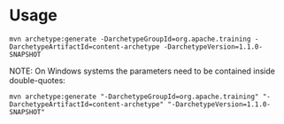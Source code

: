 
# Usage

    mvn archetype:generate -DarchetypeGroupId=org.apache.training -DarchetypeArtifactId=content-archetype -DarchetypeVersion=1.1.0-SNAPSHOT

NOTE: On Windows systems the parameters need to be contained inside double-quotes:

    mvn archetype:generate "-DarchetypeGroupId=org.apache.training" "-DarchetypeArtifactId=content-archetype" "-DarchetypeVersion=1.1.0-SNAPSHOT"
